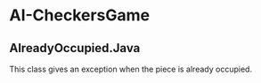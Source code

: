# AI-CheckersGame
## AlreadyOccupied.Java
This class gives an exception when the piece is already occupied.
